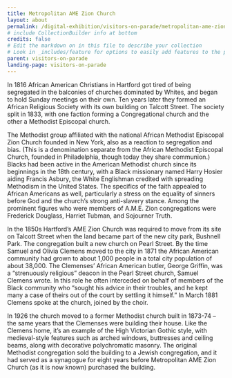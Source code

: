 ```yaml
---
title: Metropolitan AME Zion Church
layout: about
permalink: /digital-exhibition/visitors-on-parade/metropolitan-ame-zion-church.html
# include CollectionBuilder info at bottom
credits: false
# Edit the markdown on in this file to describe your collection
# Look in _includes/feature for options to easily add features to the page
parent: visitors-on-parade
landing-page: visitors-on-parade
---
```


In 1816 African American Christians in Hartford got tired of being segregated in the balconies of churches dominated by Whites, and began to hold Sunday meetings on their own. Ten years later they formed an African Religious Society with its own building on Talcott Street. The society split in 1833, with one faction forming a Congregational church and the other a Methodist Episcopal church.

The Methodist group affiliated with the national African Methodist Episcopal Zion Church founded in New York, also as a reaction to segregation and bias. (This is a denomination separate from the African Methodist Episcopal Church, founded in Philadelphia, though today they share communion.) Blacks had been active in the American Methodist church since its beginnings in the 18th century, with a Black missionary named Harry Hosier aiding Francis Asbury, the White Englishman credited with spreading Methodism in the United States. The specifics of the faith appealed to African Americans as well, particularly a stress on the equality of sinners before God and the church’s strong anti-slavery stance. Among the prominent figures who were members of A.M.E. Zion congregations were Frederick Douglass, Harriet Tubman, and Sojourner Truth.

In the 1850s Hartford’s AME Zion Church was required to move from its site on Talcott Street when the land became part of the new city park, Bushnell Park. The congregation built a new church on Pearl Street. By the time Samuel and Olivia Clemens moved to the city in 1871 the African American community had grown to about 1,000 people in a total city population of about 38,000. The Clemenses’ African American butler, George Griffin, was a “strenuously religious” deacon in the Pearl Street church, Samuel Clemens wrote. In this role he often interceded on behalf of members of the Black community who “sought his advice in their troubles, and he kept many a case of theirs out of the court by settling it himself.” In March 1881 Clemens spoke at the church, joined by the choir.

In 1926 the church moved to a former Methodist church built in 1873-74 – the same years that the Clemenses were building their house. Like the Clemens home, it’s an example of the High Victorian Gothic style, with medieval-style features such as arched windows, buttresses and ceiling beams, along with decorative polychromatic masonry. The original Methodist congregation sold the building to a Jewish congregation, and it had served as a synagogue for eight years before Metropolitan AME Zion Church (as it is now known) purchased the building.